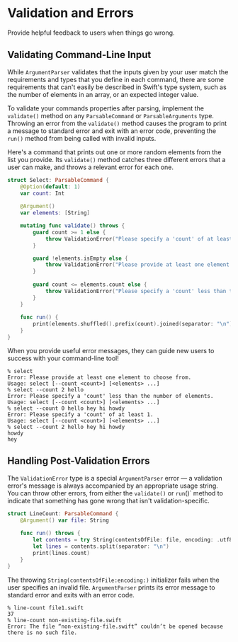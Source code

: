 # Validation and Errors

Provide helpful feedback to users when things go wrong.

## Validating Command-Line Input

While `ArgumentParser` validates that the inputs given by your user match the requirements and types that you define in each command, there are some requirements that can't easily be described in Swift's type system, such as the number of elements in an array, or an expected integer value.

To validate your commands properties after parsing, implement the `validate()` method on any `ParsableCommand` or `ParsableArguments` type. Throwing an error from the `validate()` method causes the program to print a message to standard error and exit with an error code, preventing the `run()` method from being called with invalid inputs.

Here's a command that prints out one or more random elements from the list you provide. Its `validate()` method catches three different errors that a user can make, and throws a relevant error for each one. 

```swift
struct Select: ParsableCommand {
    @Option(default: 1)
    var count: Int
    
    @Argument()
    var elements: [String]

    mutating func validate() throws {
        guard count >= 1 else {
            throw ValidationError("Please specify a 'count' of at least 1.")
        }

        guard !elements.isEmpty else {
            throw ValidationError("Please provide at least one element to choose from.")
        }
 
        guard count <= elements.count else {
            throw ValidationError("Please specify a 'count' less than the number of elements.")
        }
    }
    
    func run() {
        print(elements.shuffled().prefix(count).joined(separator: "\n"))
    }
}
```

When you provide useful error messages, they can guide new users to success with your command-line tool!

```
% select
Error: Please provide at least one element to choose from.
Usage: select [--count <count>] [<elements> ...]
% select --count 2 hello
Error: Please specify a 'count' less than the number of elements.
Usage: select [--count <count>] [<elements> ...]
% select --count 0 hello hey hi howdy
Error: Please specify a 'count' of at least 1.
Usage: select [--count <count>] [<elements> ...]
% select --count 2 hello hey hi howdy
howdy
hey
```

## Handling Post-Validation Errors

The `ValidationError` type is a special `ArgumentParser` error — a validation error's message is always accompanied by an appropriate usage string. You can throw other errors, from either the `validate()` or `run`()` method to indicate that something has gone wrong that isn't validation-specific.

```swift
struct LineCount: ParsableCommand {
    @Argument() var file: String
    
    func run() throws {
        let contents = try String(contentsOfFile: file, encoding: .utf8)
        let lines = contents.split(separator: "\n")
        print(lines.count)
    }
}
```

The throwing `String(contentsOfFile:encoding:)` initializer fails when the user specifies an invalid file. `ArgumentParser` prints its error message to standard error and exits with an error code.

```
% line-count file1.swift
37
% line-count non-existing-file.swift
Error: The file “non-existing-file.swift” couldn’t be opened because
there is no such file.
```

